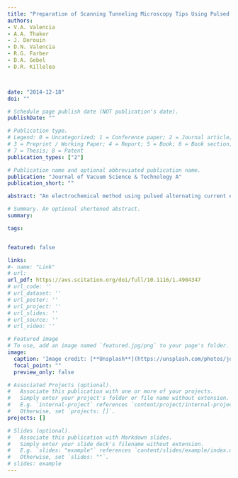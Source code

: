 ```yaml
---
title: "Preparation of Scanning Tunneling Microscopy Tips Using Pulsed Alternating Current Etching"
authors:
- V.A. Valencia
- A.A. Thaker
- J. Derouin
- D.N. Valencia
- R.G. Farber
- D.A. Gebel
- D.R. Killelea



date: "2014-12-18"
doi: ""

# Schedule page publish date (NOT publication's date).
publishDate: ""

# Publication type.
# Legend: 0 = Uncategorized; 1 = Conference paper; 2 = Journal article;
# 3 = Preprint / Working Paper; 4 = Report; 5 = Book; 6 = Book section;
# 7 = Thesis; 8 = Patent
publication_types: ["2"]

# Publication name and optional abbreviated publication name.
publication: "Journal of Vacuum Science & Technology A"
publication_short: ""

abstract: "An electrochemical method using pulsed alternating current etching (PACE) to produce atomically sharp scanning tunneling microscopy (STM) tips is presented. An Arduino Uno microcontroller was used to control the number and duration of the alternating current (AC) pulses, allowing for ready optimization of the procedures for both Pt:Ir and W tips using a single apparatus. W tips prepared using constant and pulsed AC power were compared. Tips fashioned using PACE were sharper than those etched with continuous AC power alone. Pt:Ir tips were prepared with an initial coarse etching stage using continuous AC power followed by fine etching using PACE. The number and potential of the finishing AC pulses was varied and scanning electron microscope imaging was used to compare the results. Finally, tip quality using the optimized procedures was verified by UHV-STM imaging. With PACE, at least 70% of the W tips and 80% of the Pt:Ir tips were of sufficiently high quality to obtain atomically resolved images of HOPG or Ni(111)."

# Summary. An optional shortened abstract.
summary:

tags:


featured: false

links:
#- name: "Link"
# url: 
url_pdf: https://avs.scitation.org/doi/full/10.1116/1.4904347
# url_code: ''
# url_dataset: ''
# url_poster: ''
# url_project: ''
# url_slides: ''
# url_source: ''
# url_video: ''

# Featured image
# To use, add an image named `featured.jpg/png` to your page's folder. 
image:
  caption: 'Image credit: [**Unsplash**](https://unsplash.com/photos/jdD8gXaTZsc)'
  focal_point: ""
  preview_only: false

# Associated Projects (optional).
#   Associate this publication with one or more of your projects.
#   Simply enter your project's folder or file name without extension.
#   E.g. `internal-project` references `content/project/internal-project/index.md`.
#   Otherwise, set `projects: []`.
projects: []

# Slides (optional).
#   Associate this publication with Markdown slides.
#   Simply enter your slide deck's filename without extension.
#   E.g. `slides: "example"` references `content/slides/example/index.md`.
#   Otherwise, set `slides: ""`.
# slides: example
---
```





